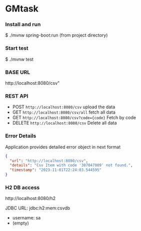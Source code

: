 # GMtask

### Install and run
$ ./mvnw spring-boot:run (from project directory)

### Start test
$ ./mvnw test

### BASE URL
http://localhost:8080/csv"

### REST API
* POST `http://localhost:8080/csv`  upload the data
* GET  `http://localhost:8080/csv/all` fetch all data
* GET `http://localhost:8080/csv?code={code}` Fetch by code
* DELETE `http://localhost:8080/csv`  Delete all data

### Error Details
Application provides detailed error object in next format
```json
{
  "url": "http://localhost:8080/csv",
  "details": "Csv Item with code '307047009' not found.",
  "timestamp": "2023-11-01T22:24:03.544595"
}
```

### H2 DB access
http://localhost:8080/h2

JDBC URL: jdbc:h2:mem:csvdb

* username: sa
* (empty)
